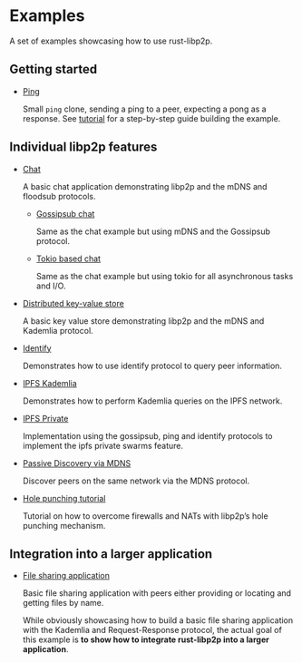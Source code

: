 # Examples

A set of examples showcasing how to use rust-libp2p.

## Getting started

- [Ping](ping.rs)

  Small `ping` clone, sending a ping to a peer, expecting a pong as a response. See
  [tutorial](../src/tutorials/ping.rs) for a step-by-step guide building the example.

## Individual libp2p features

- [Chat](./chat.rs)

   A basic chat application demonstrating libp2p and the mDNS and floodsub protocols.

    - [Gossipsub chat](./gossipsub-chat.rs)

      Same as the chat example but using mDNS and the Gossipsub protocol.

    - [Tokio based chat](./chat-tokio.rs)

      Same as the chat example but using tokio for all asynchronous tasks and I/O.

- [Distributed key-value store](./distributed-key-value-store.rs)

  A basic key value store demonstrating libp2p and the mDNS and Kademlia protocol.

- [Identify](../protocols/identify/examples/identify.rs)

  Demonstrates how to use identify protocol to query peer information.

- [IPFS Kademlia](ipfs-kad.rs)

  Demonstrates how to perform Kademlia queries on the IPFS network.

- [IPFS Private](ipfs-private.rs)

  Implementation using the gossipsub, ping and identify protocols to implement the ipfs private
  swarms feature.

- [Passive Discovery via MDNS](mdns-passive-discovery.rs)

  Discover peers on the same network via the MDNS protocol.
  
- [Hole punching tutorial](https://docs.rs/libp2p/latest/libp2p/tutorials/hole_punching/index.html)

  Tutorial on how to overcome firewalls and NATs with libp2p’s hole punching mechanism.

## Integration into a larger application

- [File sharing application](./file-sharing.rs)

  Basic file sharing application with peers either providing or locating and getting files by name.

  While obviously showcasing how to build a basic file sharing application with the Kademlia and
  Request-Response protocol, the actual goal of this example is **to show how to integrate
  rust-libp2p into a larger application**.
